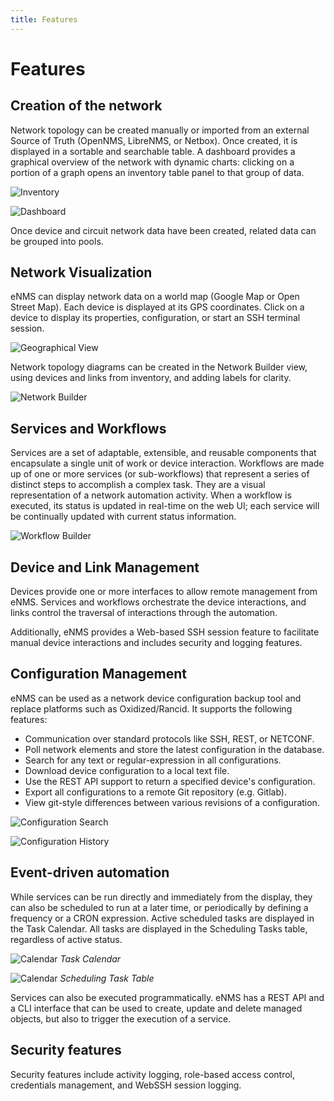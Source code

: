 ```yaml
---
title: Features
---
```

# Features

## Creation of the network

Network topology can be created manually or imported from an external 
Source of Truth (OpenNMS, LibreNMS, or Netbox). Once created, it is displayed in
a sortable and searchable table. A dashboard provides a graphical overview of 
the network with dynamic charts: clicking on a portion of a graph opens an
inventory table panel to that group of data.

![Inventory](../_static/base/inventory.png)

![Dashboard](../_static/base/dashboard.png)

Once device and circuit network data have been created, related data can be
grouped into pools.

## Network Visualization

eNMS can display network data on a world map (Google Map or Open Street Map). 
Each device is displayed at its GPS coordinates. Click on a device to display 
its properties, configuration, or start an SSH terminal session.

![Geographical View](../_static/visualization/network_view.png)

Network topology diagrams can be created in the Network Builder view, using
devices and links from inventory, and adding labels for clarity.

![Network Builder](../_static/visualization/network_builder.png)

## Services and Workflows

Services are a set of adaptable, extensible, and reusable components that
encapsulate a single unit of work or device interaction. Workflows are made up
of one or more services (or sub-workflows) that represent a series of distinct
steps to accomplish a complex task. They are a visual representation of a
network automation activity. When a workflow is executed, its status is updated
in real-time on the web UI; each service will be continually updated with
current status information. 

![Workflow Builder](../_static/base/workflow.png)

## Device and Link Management  

Devices provide one or more interfaces to allow remote management from eNMS. 
Services and workflows orchestrate the device interactions, and links control 
the traversal of interactions through the automation.

Additionally, eNMS provides a Web-based SSH session feature to facilitate manual device 
interactions and includes security and logging features.

## Configuration Management

eNMS can be used as a network device configuration backup tool and replace 
platforms such as Oxidized/Rancid.  It supports the following features:

-   Communication over standard protocols like SSH, REST, or NETCONF.
-   Poll network elements and store the latest configuration in the database.
-   Search for any text or regular-expression in all configurations.
-   Download device configuration to a local text file.
-   Use the REST API support to return a specified device's configuration.
-   Export all configurations to a remote Git repository (e.g. Gitlab).
-   View git-style differences between various revisions of a configuration.


![Configuration Search](../_static/base/configuration_search.png)

![Configuration History](../_static/base/configuration_history.png)

## Event-driven automation

While services can be run directly and immediately from the display, they can 
also be scheduled to run at a later time, or periodically by defining a
frequency or a CRON expression. Active scheduled tasks are displayed in the
Task Calendar. All tasks are displayed in the Scheduling Tasks table,
regardless of active status.

![Calendar](../_static/base/calendar.png)
*Task Calendar*

![Calendar](../_static/base/sched_tasks_tabular.png)
*Scheduling Task Table* 

Services can also be executed programmatically. eNMS has a REST API and a CLI 
interface that can be used to create, update and delete managed objects, 
but also to trigger the execution of a service.

## Security features 

Security features include activity logging, role-based access control, credentials 
management, and WebSSH session logging.